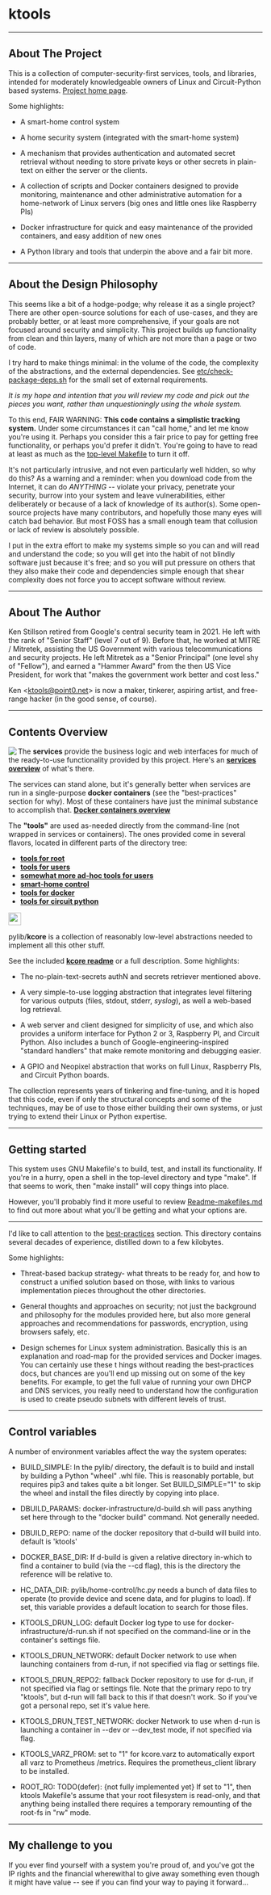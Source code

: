 # ktools

- - -

## About The Project

This is a collection of computer-security-first services, tools, and
libraries, intended for moderately knowledgeable owners of Linux and
Circuit-Python based systems.  [Project home page](https://k3n.cc/0).

Some highlights:

- A smart-home control system

- A home security system (integrated with the smart-home system)

- A mechanism that provides authentication and automated secret retrieval
  without needing to store private keys or other secrets in plain-text on
  either the server or the clients.

- A collection of scripts and Docker containers designed to provide
  monitoring, maintenance and other administrative automation for a
  home-network of Linux servers (big ones and little ones like Raspberry PIs)

- Docker infrastructure for quick and easy maintenance of the provided
  containers, and easy addition of new ones

- A Python library and tools that underpin the above and a fair bit more.


- - -

## About the Design Philosophy

This seems like a bit of a hodge-podge; why release it as a single project?
There are other open-source solutions for each of use-cases, and they are
probably better, or at least more comprehensive, if your goals are not focused
around security and simplicity.  This project builds up functionality from
clean and thin layers, many of which are not more than a page or two of code.

I try hard to make things minimal: in the volume of the code, the complexity
of the abstractions, and the external dependencies.  See
[etc/check-package-deps.sh](etc/check-package-deps.sh) for the small set of
external requirements.

*It is my hope and intention that you will review my code and pick out the
pieces you want, rather than unquestioningly using the whole system.*

To this end, FAIR WARNING: **This code contains a simplistic tracking system.**
Under some circumstances it can "call home," and let me know you're using it.
Perhaps you consider this a fair price to pay for getting free functionality,
or perhaps you'd prefer it didn't.  You're going to have to read at least as
much as the [top-level Makefile](./Makefile) to turn it off.

It's not particularly intrusive, and not even particularly well hidden, so why
do this?  As a warning and a reminder: when you download code from the
Internet, it can do *ANYTHING* -- violate your privacy, penetrate your
security, burrow into your system and leave vulnerabilities, either
deliberately or because of a lack of knowledge of its author(s).  Some
open-source projects have many contributors, and hopefully those many eyes
will catch bad behavior.  But most FOSS has a small enough team that collusion
or lack of review is absolutely possible.

I put in the extra effort to make my systems simple so you can and will read
and understand the code; so you will get into the habit of not blindly
software just because it's free; and so you will put pressure on others that
they also make their code and dependencies simple enough that shear complexity
does not force you to accept software without review.

- - -

## About The Author

Ken Stillson retired from Google's central security team in 2021.  He left
with the rank of "Senior Staff" (level 7 out of 9).  Before that, he worked at
MITRE / Mitretek, assisting the US Government with various telecommunications
and security projects.  He left Mitretek as a "Senior Principal" (one level
shy of "Fellow"), and earned a "Hammer Award" from the then US Vice President,
for work that "makes the government work better and cost less."

Ken <<ktools@point0.net>> is now a maker, tinkerer, aspiring artist, and
free-range hacker (in the good sense, of course).

- - -

## Contents Overview

<img align="left" src="etc/graphviz/overview.png">

The **services** provide the business logic and web interfaces for much of the
ready-to-use functionality provided by this project.  Here's an
**[services overview](services/README-services.md)** of what's there.

The services can stand alone, but it's generally better when services are run
in a single-purpose **docker containers** (see the "best-practices" section
for why).  Most of these containers have just the minimal substance to
accomplish that.  **[Docker containers overview](docker-containers/README-containers.md)**

The **"tools"** are used as-needed directly from the command-line (not wrapped
in services or containers).  The ones provided come in several flavors,
located in different parts of the directory tree:

- **[tools for root](tools-for-root/README-root-tools.md)**
- **[tools for users](pylib/tools/README-user-tools.md)**
- **[somewhat more ad-hoc tools for users](tools-etc/README-tools-etc.md)**
- **[smart-home control](pylib/home_control/README-home-control.md)**
- **[tools for docker](docker-infrastructure/README-docker-tools.md)**
- **[tools for circuit python](pylib/circuitpy_sim/README-circuitpy.md)**

<!-- slimy way to force a break to beyond the image: -->
<img src="etc/1x1.png" height=25>


pylib/**kcore** is a collection of reasonably low-level abstractions needed to
implement all this other stuff.

See the included **[kcore readme](pylib/kcore/README-kcore.md)**
or a full description.  Some highlights:

- The no-plain-text-secrets authN and secrets retriever mentioned above.

- A very simple-to-use logging abstraction that integrates level filtering for
  various outputs (files, stdout, stderr, *syslog*), as well a web-based log
  retrieval.

- A web server and client designed for simplicity of use, and which also
  provides a uniform interface for Python 2 or 3, Raspberry PI, and Circuit
  Python.  Also includes a bunch of Google-engineering-inspired "standard
  handlers" that make remote monitoring and debugging easier.

- A GPIO and Neopixel abstraction that works on full Linux, Raspberry PIs,
  and Circuit Python boards.

The collection represents years of tinkering and fine-tuning, and it is hoped
that this code, even if only the structural concepts and some of the
techniques, may be of use to those either building their own systems, or just
trying to extend their Linux or Python expertise.

- - -

## Getting started

This system uses GNU Makefile's to build, test, and install its functionality.
If you're in a hurry, open a shell in the top-level directory and type "make".
If that seems to work, then "make install" will copy things into place.

However, you'll probably find it more useful to review
[Readme-makefiles.md](Readme-makefiles.md) to find out more about what you'll
be getting and what your options are.


- - -

I'd like to call attention to the
[best-practices](best-practices/README-best-practices.md) section.  This
directory contains several decades of experience, distilled down to a few
kilobytes.

Some highlights:

- Threat-based backup strategy- what threats to be ready for, and how to
  construct a unified solution based on those, with links to various
  implementation pieces throughout the other directories.

- General thoughts and approaches on security; not just the background and
  philosophy for the modules provided here, but also more general approaches
  and recommendations for passwords, encryption, using browsers safely, etc.

- Design schemes for Linux system administration.  Basically this is an
  explanation and road-map for the provided services and Docker images.  You
  can certainly use these t hings without reading the best-practices docs, but
  chances are you'll end up missing out on some of the key benefits.  For
  example, to get the full value of running your own DHCP and DNS services,
  you really need to understand how the configuration is used to create pseudo
  subnets with different levels of trust.

- - -

## Control variables

A number of environment variables affect the way the system operates:

- BUILD_SIMPLE: In the pylib/ directory, the default is to build and install
  by building a Python "wheel" .whl file.  This is reasonably portable, but
  requires pip3 and takes quite a bit longer.  Set BUILD_SIMPLE="1" to skip
  the wheel and install the files directly by copying into place.

- DBUILD_PARAMS: docker-infrastructure/d-build.sh will pass anything set here
  through to the "docker build" command.  Not generally needed.

- DBUILD_REPO: name of the docker repository that d-build will build into.
  default is 'ktools'

- DOCKER_BASE_DIR: If d-build is given a relative directory in-which to find a
  container to build (via the --cd flag), this is the directory the reference
  will be relative to.

- HC_DATA_DIR: pylib/home-control/hc.py needs a bunch of data files to operate
  (to provide device and scene data, and for plugins to load).  If set, this
  variable provides a default location to search for those files.

- KTOOLS_DRUN_LOG: default Docker log type to use for
  docker-infrastructure/d-run.sh if not specified on the command-line or in
  the container's settings file.

- KTOOLS_DRUN_NETWORK: default Docker network to use when launching containers
  from d-run, if not specified via flag or settings file.

- KTOOLS_DRUN_REPO2: fallback Docker repository to use for d-run, if not
  specified via flag or settings file.  Note that the primary repo to try
  "ktools", but d-run will fall back to this if that doesn't work.  So if
  you've got a personal repo, set it's value here.

- KTOOLS_DRUN_TEST_NETWORK: docker Network to use when d-run is launching a
  container in --dev or --dev_test mode, if not specified via flag.

- KTOOLS_VARZ_PROM: set to "1" for kcore.varz to automatically export all
  varz to Prometheus /metrics.  Requires the prometheus_client library
  to be installed.

- ROOT_RO: TODO(defer): {not fully implemented yet}
  If set to "1", then ktools Makefile's assume that your root filesystem is
  read-only, and that anything being installed there requires a temporary
  remounting of the root-fs in "rw" mode.

- - -

## My challenge to you

If you ever find yourself with a system you're proud of, and you've got the IP
rights and the financial wherewithal to give away something even though it
might have value -- see if you can find your way to paying it forward...

